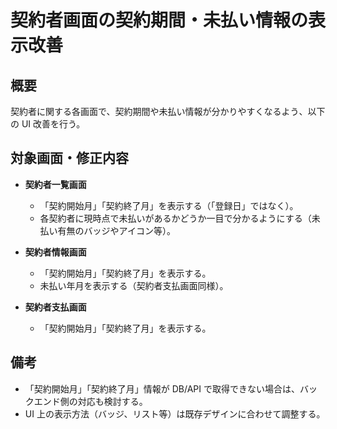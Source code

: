 # 契約者画面の契約期間・未払い情報の表示改善

## 概要

契約者に関する各画面で、契約期間や未払い情報が分かりやすくなるよう、以下の UI 改善を行う。

## 対象画面・修正内容

- **契約者一覧画面**

  - 「契約開始月」「契約終了月」を表示する（「登録日」ではなく）。
  - 各契約者に現時点で未払いがあるかどうか一目で分かるようにする（未払い有無のバッジやアイコン等）。

- **契約者情報画面**

  - 「契約開始月」「契約終了月」を表示する。
  - 未払い年月を表示する（契約者支払画面同様）。

- **契約者支払画面**
  - 「契約開始月」「契約終了月」を表示する。

## 備考

- 「契約開始月」「契約終了月」情報が DB/API で取得できない場合は、バックエンド側の対応も検討する。
- UI 上の表示方法（バッジ、リスト等）は既存デザインに合わせて調整する。
